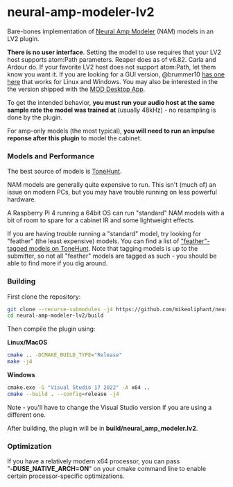 # neural-amp-modeler-lv2

Bare-bones implementation of [Neural Amp Modeler](https://github.com/sdatkinson/neural-amp-modeler) (NAM) models in an LV2 plugin.

**There is no user interface**. Setting the model to use requires that your LV2 host supports atom:Path parameters. Reaper does as of v6.82. Carla and Ardour do. If your favorite LV2 host does not support atom:Path, let them know you want it.
If you are looking for a GUI version, @brummer10 [has one here](https://github.com/brummer10/neural-amp-modeler-ui) that works for Linux and Windows. You may also be interested in the the version shipped with the [MOD Desktop App](https://github.com/moddevices/mod-desktop-app).

To get the intended behavior, **you must run your audio host at the same sample rate the model was trained at** (usually 48kHz) - no resampling is done by the plugin.

For amp-only models (the most typical), **you will need to run an impulse reponse after this plugin** to model the cabinet.

### Models and Performance

The best source of models is [ToneHunt](https://tonehunt.org/).

NAM models are generally quite expensive to run. This isn't (much of) an issue on modern PCs, but you may have trouble running on less powerful hardware.

A Raspberry Pi 4 running a 64bit OS can run "standard" NAM models with a bit of room to spare for a cabinet IR and some lightweight effects.

If you are having trouble running a "standard" model, try looking for "feather" (the least expensive) models. You can find a list of ["feather"-tagged models on ToneHunt](https://tonehunt.org/?tags=feather-mdl). Note that tagging models is up to the submitter, so not all "feather" models are tagged as such - you should be able to find more if you dig around.

### Building

First clone the repository:
```bash
git clone --recurse-submodules -j4 https://github.com/mikeoliphant/neural-amp-modeler-lv2
cd neural-amp-modeler-lv2/build
```

Then compile the plugin using:

**Linux/MacOS**
```bash
cmake .. -DCMAKE_BUILD_TYPE="Release"
make -j4
```

**Windows**
```bash
cmake.exe -G "Visual Studio 17 2022" -A x64 ..
cmake --build . --config=release -j4
```

Note - you'll have to change the Visual Studio version if you are using a different one.

After building, the plugin will be in **build/neural_amp_modeler.lv2**.

### Optimization

If you have a relatively modern x64 processor, you can pass "**&#8209;DUSE_NATIVE_ARCH=ON**" on your cmake command line to enable certain processor-specific optimizations.
